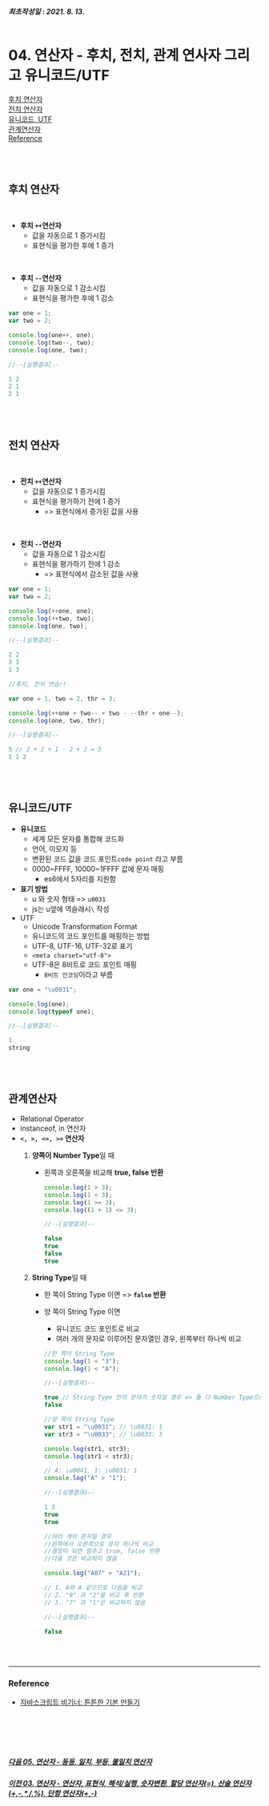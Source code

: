 ##### 최초작성일 : 2021. 8. 13.<br><br>
# 04. 연산자 - 후치, 전치, 관계 연사자 그리고 유니코드/UTF
[후치 연산자](#후치-연산자)  
[전치 연산자](#전치-연산자)  
[유니코드, UTF](#유니코드utf)  
[관계연산자](#관계연산자)  
[Reference](#reference)

<br><br>

## **후치 연산자**

<br>

- **후치 `++`연산자**
  -  값을 자동으로 1 증가시킴
  -  표현식을 평가한 후에 1 증가

<br>

- **후치 `--`연산자**
  -  값을 자동으로 1 감소시킴
  -  표현식을 평가한 후에 1 감소

```js
var one = 1;
var two = 2;

console.log(one++, one);
console.log(two--, two);
console.log(one, two);

//--[실행결과]--

1 2
2 1
2 1
```

<br><br>

## **전치 연산자**

<br>

- **전치 `++`연산자**
  -  값을 자동으로 1 증가시킴
  -  표현식을 평가하기 전에 1 증가
     - => 표현식에서 증가된 값을 사용

<br>

- **전치 `--`연산자**
  -  값을 자동으로 1 감소시킴
  -  표현식을 평가하기 전에 1 감소
     - => 표현식에서 감소된 값을 사용

```js
var one = 1;
var two = 2;

console.log(++one, one);
console.log(++two, two);
console.log(one, two);

//--[실행결과]--

2 2
3 3
2 3
```

```js
//후치, 전치 연습!!

var one = 1, two = 2, thr = 3;

console.log(++one + two-- + two - --thr + one--);
console.log(one, two, thr);

//--[실행결과]--

5 // 2 + 2 + 1 - 2 + 2 = 5
1 1 2
```

<br><br>

## **유니코드/UTF**
- **유니코드**
  - 세계 모든 문자를 통합해 코드화
  - 언어, 이모지 등
  - 변환된 코드 값을 코드 포인트`code point` 라고 부름
  - 0000~FFFF, 10000~1FFFF 값에 문자 매핑
    - es6에서 5자리를 지원함
- **표기 방법**
  - u 와 숫자 형태 => `u0031`
  - js는 u앞에 역슬래시`\` 작성
- UTF
  - Unicode Transformation Format
  - 유니코드의 코드 포인트를 매핑하는 방법
  - UTF-8, UTF-16, UTF-32로 표기
  - `<meta charset="utf-8">`
  - UTF-8은 8비트로 코드 포인트 매핑
    - `8비트 인코딩`이라고 부름
```js
var one = "\u0031";

console.log(one);
console.log(typeof one);

//--[실행결과]--

1
string
```

<br><br>

## **관계연산자**
- Relational Operator
- instanceof, in 연산자
- **`<, >, <=, >=` 연산자**
  1. **양쪽이 Number Type**일 때
     - 왼쪽과 오른쪽을 비교해 **true, false 반환**
        ```js
        console.log(1 > 3);
        console.log(1 < 3);
        console.log(1 >= 3);
        console.log((1 + 1) <= 3);

        //--[실행결과]--

        false
        true
        false
        true
        ```

  2. **String Type**일 때
     - 한 쪽이 String Type 이면 => **`false` 반환**
     - 양 쪽이 String Type 이면
       - 유니코드 코드 포인트로 비교
       - 여러 개의 문자로 이루어진 문자열인 경우, 왼쪽부터 하나씩 비교<br>
       ```js
       //한 쪽이 String Type
       console.log(1 < "3");
       console.log(1 < "A");

       //--[실행결과]--

       true // String Type 안의 문자가 숫자일 경우 => 둘 다 Number Type으로 계산
       false
       ```

       ```js
       //양 쪽이 String Type
       var str1 = "\u0031"; // \u0031: 1
       var str3 = "\u0033"; // \u0033: 3

       console.log(str1, str3);
       console.log(str1 < str3);

       // A: \u0041, 1: \u0031: 1
       console.log("A" > "1");

       //--[실행결과]--

       1 3
       true
       true
       ```

       ```js
       //여러 개의 문자일 경우
       //왼쪽에서 오른쪽으로 문자 하나씩 비교
       //결정이 되면 멈추고 true, false 반환
       //다음 것은 비교하지 않음

       console.log("A07" > "A21");
       
       // 1. A와 A 같으므로 다음을 비교
       // 2. "0" 과 "2"을 비교 후 반환
       // 3. "7" 과 "1"은 비교하지 않음

       //--[실행결과]--

       false
       ```

<br><br>

---
### **Reference**
- [자바스크립트 비기너: 튼튼한 기본 만들기](https://www.inflearn.com/course/%EC%9E%90%EB%B0%94%EC%8A%A4%ED%81%AC%EB%A6%BD%ED%8A%B8-%EB%B9%84%EA%B8%B0%EB%84%88)

<br><br>
---
##### [다음 05. 연산자 - 동등, 일치, 부등, 불일치 연산자](https://github.com/mansaout/TIL/blob/main/Javascript/05_basic_operator.md)  
##### [이전 03. 연산자 - 연산자, 표현식, 해석/실행, 숫자변환, 할당 연산자(=), 산술 연산자(+,-,*,/,%), 단항 연산자(+,-)](https://github.com/mansaout/TIL/blob/main/Javascript/03_basic_operator.md)

